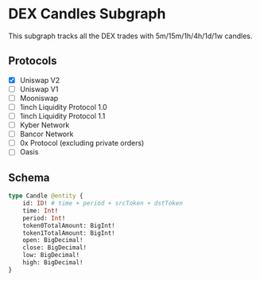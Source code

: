 # DEX Candles Subgraph

This subgraph tracks all the DEX trades with 5m/15m/1h/4h/1d/1w candles.

## Protocols

- [x] Uniswap V2
- [ ] Uniswap V1
- [ ] Mooniswap
- [ ] 1inch Liquidity Protocol 1.0
- [ ] 1inch Liquidity Protocol 1.1
- [ ] Kyber Network
- [ ] Bancor Network
- [ ] 0x Protocol (excluding private orders)
- [ ] Oasis

## Schema

```graphql
type Candle @entity {
    id: ID! # time + period + srcToken + dstToken
    time: Int!
    period: Int!
    token0TotalAmount: BigInt!
    token1TotalAmount: BigInt!
    open: BigDecimal!
    close: BigDecimal!
    low: BigDecimal!
    high: BigDecimal!
}
```
